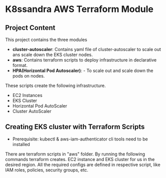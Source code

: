 # K8ssandra AWS Terraform Module

## Project Content
This project contains the three modules
* **cluster-autoscaler**: Contains yaml file of cluster-autoscaler to scale out ans scale down the EKS cluster nodes. 
* **aws**: Contains terraform scripts to deploy infrastructure in declarative format. 
* **HPA(Horizontal Pod Autoscaler)**: - To scale out and scale down the pods on nodes.

These scripts create the following infrastructure.
- EC2 Instances
- EKS Cluster
- Horizontal Pod AutoScaler
- Cluster AutoScaler



## Creating EKS cluster with Terraform Scripts
 - Prerequisite: kubectl & aws-iam-authenticator cli tools need to be installed
 
There are terraform scripts in "aws" folder. By running the following commands terraform creates.
EC2 instance and EKS cluster for us in the desired region. All the required configs are defined in respective script, 
like IAM roles, policies, security groups, etc.
